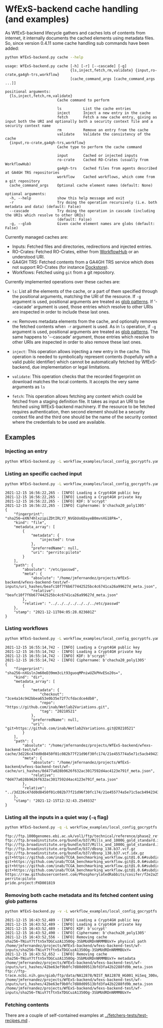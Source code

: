 # WfExS-backend cache handling (and examples)

As WfExS-backend lifecycle gathers and caches lots of contents from internet, it internally documents the cached elements using metadata files. So, since version 0.4.11 some cache handling sub commands have been added:

```bash
python WfExS-backend.py cache --help
```

```
usage: WfExS-backend.py cache [-h] [-r] [--cascade] [-g]
                              {ls,inject,fetch,rm,validate} {input,ro-crate,ga4gh-trs,workflow}
                              [cache_command_args [cache_command_args ...]]

positional arguments:
  {ls,inject,fetch,rm,validate}
                        Cache command to perform
                        
                        ls          List the cache entries
                        inject      Inject a new entry in the cache
                        fetch       Fetch a new cache entry, giving as input both the URI and optionally both a security context file and a security context name
                        rm          Remove an entry from the cache
                        validate    Validate the consistency of the cache
  {input,ro-crate,ga4gh-trs,workflow}
                        Cache type to perform the cache command
                        
                        input       Cached or injected inputs
                        ro-crate    Cached RO-Crates (usually from WorkflowHub)
                        ga4gh-trs   Cached files from agents described at GA4GH TRS repositories
                        workflow    Cached workflows, which come from a git repository
  cache_command_args    Optional cache element names (default: None)

optional arguments:
  -h, --help            show this help message and exit
  -r                    Try doing the operation recursively (i.e. both metadata and data) (default: False)
  --cascade             Try doing the operation in cascade (including the URIs which resolve to other URIs)
                        (default: False)
  -g, --glob            Given cache element names are globs (default: False)
```

Currently managed caches are:

* Inputs: Fetched files and directories, redirections and injected entries.
* RO-Crates: Fetched RO-Crates, either from [WorkflowHub](https://workflowhub.eu) or an understood URI.
* GA4GH TRS: Fetched contents from a GA4GH TRS service which does not support RO-Crates (for instance [Dockstore](https://dockstore.org/)).
* Workflows: Fetched using `git` from a git repository.

Currently implemented operations over these caches are:

* `ls`: List all the elements of the cache, or a part of them specified through the positional arguments, matching the URI
  of the resource. If `-g` argument is used, positional arguments are treated as
  [glob patterns](https://en.wikipedia.org/wiki/Glob_(programming)). If '--cascade' argument is used,
  those entries which resolve to other URIs are inspected in order to include these last ones.
  
* `rm`: Removes metadata elements from the cache, and optionally removes the fetched contents when
  `-r` argument is used. As in `ls` operation, if `-g` argument is used, positional arguments are
  treated as [glob patterns](https://en.wikipedia.org/wiki/Glob_(programming)). The same happens
  to '--cascade' argument, those entries which resolve to other URIs are inspected in order to
  also remove these last ones.
  
* `inject`: This operation allows injecting a new entry in the cache. This operation is needed to
  symbolically represent contents (hopefully with a valid public identifier) which cannot be
  automatically fetched by WfExS-backend, due implementation or legal limitations.
  
* `validate`: This operation checks that the recorded fingerprint on download matches the local contents.
  It accepts the very same arguments as `ls`

* `fetch`: This operation allows fetching any content which could be fetched from a staging definition
  file. It takes as input an URI to be fetched using WfExS-backend machinery. If the resource to be
  fetched requires authentication, then second element should be a security context file and the third
  one should be the name of the security context where the credentials to be used are available.

## Examples

### Injecting an entry

```bash
python WfExS-backend.py -L workflow_examples/local_config_gocryptfs.yaml cache inject input perrito:piloto /etc/passwd
```

### Listing an specific cached input

```bash
python WfExS-backend.py -L workflow_examples/local_config_gocryptfs.yaml cache ls input perrito:piloto
```
```
2021-12-15 16:56:22,265 - [INFO] Loading a Crypt4GH public key
2021-12-15 16:56:22,265 - [INFO] Loading a Crypt4GH private key
2021-12-15 16:56:22,265 - [INFO] KDF: b'scrypt'
2021-12-15 16:56:22,265 - [INFO] Ciphername: b'chacha20_poly1305'
{
    "fingerprint": "sha256~eXN74hlxzipiZDtIRLY7_NVGbUo6DayeB0mvnXG18PA=",
    "kind": "file",
    "metadata_array": [
        {
            "metadata": {
                "injected": true
            },
            "preferredName": null,
            "uri": "perrito:piloto"
        }
    ],
    "path": {
        "absolute": "/etc/passwd",
        "meta": {
            "absolute": "/home/jmfernandez/projects/WfExS-backend/wfexs-backend-test/wf-inputs/uri_hashes/beafc10f7f6b677442525bc4c6741ca26a99627d_meta.json",
            "relative": "beafc10f7f6b677442525bc4c6741ca26a99627d_meta.json"
        },
        "relative": "../../../../../../../etc/passwd"
    },
    "stamp": "2021-12-11T04:05:28.023601Z"
}
```

### Listing workflows

```bash
python WfExS-backend.py -L workflow_examples/local_config_gocryptfs.yaml cache ls workflow
```
```
2021-12-15 16:55:14,742 - [INFO] Loading a Crypt4GH public key
2021-12-15 16:55:14,742 - [INFO] Loading a Crypt4GH private key
2021-12-15 16:55:14,742 - [INFO] KDF: b'scrypt'
2021-12-15 16:55:14,742 - [INFO] Ciphername: b'chacha20_poly1305'
{
    "fingerprint": "sha256~nXGslnJm60eD39mm3cLt93guoqMPniwUZkPHvESo20s=",
    "kind": "dir",
    "metadata_array": [
        {
            "metadata": {
                "checkout": "3ce4a14c942bbea653e0b35e72f7cfdacdce4db0",
                "repo": "https://github.com/inab/Wetlab2Variations.git",
                "tag": "20210521"
            },
            "preferredName": null,
            "uri": "git+https://github.com/inab/Wetlab2Variations.git@20210521"
        }
    ],
    "path": {
        "absolute": "/home/jmfernandez/projects/WfExS-backend/wfexs-backend-test/wf-cache/3d226c47dd0d8450f01c082b77f21d96f30fc174/21e455774a5e71c5acb4942343dbbacc827e710a",
        "meta": {
            "absolute": "/home/jmfernandez/projects/WfExS-backend/wfexs-backend-test/wf-cache/uri_hashes/0d477a028b9626f632ac3017592d4ac4123e791f_meta.json",
            "relative": "0d477a028b9626f632ac3017592d4ac4123e791f_meta.json"
        },
        "relative": "../3d226c47dd0d8450f01c082b77f21d96f30fc174/21e455774a5e71c5acb4942343dbbacc827e710a"
    },
    "stamp": "2021-12-15T12:32:43.254933Z"
}
```

### Listing all the inputs in a quiet way (`-q` flag)

```bash
python WfExS-backend.py -q -L workflow_examples/local_config_gocryptfs.yaml cache ls input
```
```
ftp://ftp.1000genomes.ebi.ac.uk/vol1/ftp/technical/reference/phase2_reference_assembly_sequence/hs37d5.fa.gz
ftp://ftp.broadinstitute.org/bundle/b37/Mills_and_1000G_gold_standard.indels.b37.vcf.gz
ftp://ftp.broadinstitute.org/bundle/b37/Mills_and_1000G_gold_standard.indels.b37.vcf.idx.gz
ftp://ftp.broadinstitute.org/bundle/b37/dbsnp_138.b37.vcf.gz
ftp://ftp.broadinstitute.org/bundle/b37/dbsnp_138.b37.vcf.idx.gz
git+https://github.com/inab/TCGA_benchmarking_workflow.git@1.0.6#subdirectory=TCGA_sample_data/All_Together.txt
git+https://github.com/inab/TCGA_benchmarking_workflow.git@1.0.6#subdirectory=TCGA_sample_data/data
git+https://github.com/inab/TCGA_benchmarking_workflow.git@1.0.6#subdirectory=TCGA_sample_data/metrics_ref_datasets
git+https://github.com/inab/TCGA_benchmarking_workflow.git@1.0.6#subdirectory=TCGA_sample_data/public_ref
https://raw.githubusercontent.com/PhosphorylatedRabbits/cosifer/f2e2a259d218b9a56a01d84bc9d6a7cd7c8d9bf1/examples/interactive/data_matrix.csv
perrito:piloto
pride.project:PXD001819
```

### Removing both cache metadata and its fetched content using glob patterns

```bash
python WfExS-backend.py -v -L workflow_examples/local_config_gocryptfs.yaml cache rm -r -g input 'ftp://ftp-trace.ncbi.nih.gov/giab/ftp/data/NA12878/NIST_NA12878_HG001_HiSeq_300x/140407_D00360_0017_BH947YADXX/Project_RM8398/Sample_U5c/*.gz'
```
```
2021-12-15 16:43:52,489 - [INFO] Loading a Crypt4GH public key
2021-12-15 16:43:52,489 - [INFO] Loading a Crypt4GH private key
2021-12-15 16:43:52,489 - [INFO] KDF: b'scrypt'
2021-12-15 16:43:52,490 - [INFO] Ciphername: b'chacha20_poly1305'
2021-12-15 16:43:52,556 - [INFO] Removing cache sha256~TNiuY7tftn5xTDGCuzA1350Og-3SbMUdRDnNRMMBUxY= physical path /home/jmfernandez/projects/WfExS-backend/wfexs-backend-test/wf-inputs/sha256~TNiuY7tftn5xTDGCuzA1350Og-3SbMUdRDnNRMMBUxY=
2021-12-15 16:43:52,652 - [INFO] Removing cache sha256~TNiuY7tftn5xTDGCuzA1350Og-3SbMUdRDnNRMMBUxY= metadata /home/jmfernandez/projects/WfExS-backend/wfexs-backend-test/wf-inputs/uri_hashes/42be63ef9b0fc7d80d09513bfd3fa42b2288fd9b_meta.json
ftp://ftp-trace.ncbi.nih.gov/giab/ftp/data/NA12878/NIST_NA12878_HG001_HiSeq_300x/140407_D00360_0017_BH947YADXX/Project_RM8398/Sample_U5c/U5c_CCGTCC_L001_R1_001.fastq.gz    /home/jmfernandez/projects/WfExS-backend/wfexs-backend-test/wf-inputs/uri_hashes/42be63ef9b0fc7d80d09513bfd3fa42b2288fd9b_meta.json /home/jmfernandez/projects/WfExS-backend/wfexs-backend-test/wf-inputs/sha256~TNiuY7tftn5xTDGCuzA1350Og-3SbMUdRDnNRMMBUxY=
```

### Fetching contents

There are a couple of self-contained examples at [../fetchers-tests/test-recipes.md](../fetchers-tests/test-recipes.md) .